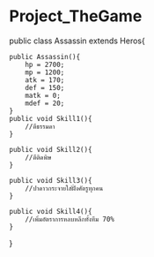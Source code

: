 # Project_TheGame

public class Assassin extends Heros{

	public Assassin(){
		hp = 2700;
		mp = 1200;
		atk = 170;
		def = 150;
		matk = 0;
		mdef = 20;
	}
	public void Skill1(){
		//ตีธรรมดา
	}
	
	public void Skill2(){
		//ตีติดพิษ
	}
	
	public void Skill3(){
		//ปาดาวกระจายใส่ฝั่งศัตรูทุกคน
	}
	
	public void Skill4(){
		//เพิ่มอัตราการหลบหลีกทั้งทีม 70%
	}

}
